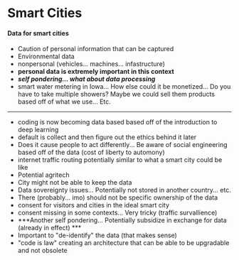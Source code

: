 # Smart Cities

#### Data for smart cities

- Caution of personal information that can be captured 
- Environmental data
- nonpersonal (vehicles... machines... infastructure)
- **personal data is extremely important in this context**
- ***self pondering... what about data processing***
- smart water metering in Iowa... How else could it be monetized... Do you have to take multiple showers? Maybe we could sell them products based off of what we use... Etc.

-----

- coding is now becoming data based based off of the introduction to deep learning 
- default is collect and then figure out the ethics behind it later
- Does it cause people to act differently... Be aware of social engineering based off of the data (cost of liberty to automony)
- internet traffic routing potentially similar to what a smart city could be like 
- Potential agritech
- City might not be able to keep the data
- Data sovereignty issues... Potentially not stored in another country... etc. 
- There (probably... imo) should not be specific ownership of the data
- consent for visitors and cities in the ideal smart city 
- consent missing in some contexts... Very tricky (traffic survallience)
- ***Another self pondering... Potentially subsidize in exchange for data (already in effect) ***
- Important to "de-identify" the data (that makes sense)
- "code is law" creating an architecture that can be able to be upgradable and not obsolete